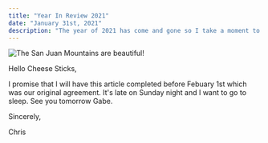 ```yaml
---
title: "Year In Review 2021"
date: "January 31st, 2021"
description: "The year of 2021 has come and gone so I take a moment to reflect on all the things I've learned and what I still do not understand. After starting a new job at a Nordstrom I worked on an identity resolution project, changed teams, and started making homemade ice cream."
---
```


![The San Juan Mountains are beautiful!](../san-juan-mountains.jpg "San Juan Mountains")

Hello Cheese Sticks,

I promise that I will have this article completed before Febuary 1st which was our original agreement. It's late on Sunday night and I want to go to sleep. See you tomorrow Gabe. 

Sincerely,

Chris